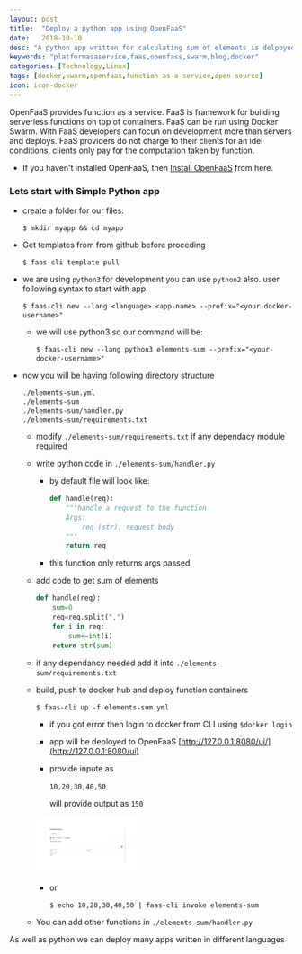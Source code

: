 ```yaml
---
layout: post
title:  "Deploy a python app using OpenFaaS"
date:   2018-10-10
desc: "A python app written for calculating sum of elements is delpoyed using OpenFaas"
keywords: "platformasaservice,faas,openfass,swarm,blog,docker"
categories: [Technology,Linux]
tags: [docker,swarm,openfaas,function-as-a-service,open source]
icon: icon-docker
---
```

OpenFaaS provides function as a service. FaaS is framework for building serverless functions on top of containers. FaaS can be run using Docker Swarm.
With FaaS developers can focun on development more than servers and deploys. FaaS providers do not charge to their clients for an idel conditions, clients only pay for the computation taken by function.

-   If you haven't installed OpenFaaS, then [Install OpenFaaS](https://github.com/openfaas/workshop/blob/master/lab1.md) from here.

### Lets start with Simple Python app
-   create a folder for our files:

        $ mkdir myapp && cd myapp

-   Get templates from from github before proceding

        $ faas-cli template pull
    
-   we are using ```python3``` for development you can use ```python2``` also. user following syntax to start with app.

        $ faas-cli new --lang <language> <app-name> --prefix="<your-docker-username>"

    -   we will use python3 so our command will be:

            $ faas-cli new --lang python3 elements-sum --prefix="<your-docker-username>"

-   now you will be having following directory structure

        ./elements-sum.yml
        ./elements-sum
        ./elements-sum/handler.py
        ./elements-sum/requirements.txt

    -   modify ```./elements-sum/requirements.txt``` if any dependacy module required
    -   write python code in ```./elements-sum/handler.py``` 
        
        -   by default file will look like:

            ```python
            def handle(req):
                """handle a request to the function
                Args:
                    req (str): request body
                """
                return req
            ```
        -   this function only returns args passed

    -   add code to get sum of elements
        
        ```python
        def handle(req):
            sum=0
            req=req.split(",")
            for i in req:
                sum+=int(i)
            return str(sum)
        ```      
    -   if any dependancy needed add it into ```./elements-sum/requirements.txt```

    -   build, push to docker hub and deploy function containers

            $ faas-cli up -f elements-sum.yml

        -   if you got error then login to docker from CLI using ```$docker login```
        -   app will be deployed to OpenFaaS [http://127.0.0.1:8080/ui/](http://127.0.0.1:8080/ui)
        -   provide inpute as 
            
            ```10,20,30,40,50```
        
            will provide output as ```150```
        <img src="/static/assets/img/blog/openfaas/openfaas_demo1.png" style="width: 40%">

        -   or 

                $ echo 10,20,30,40,50 | faas-cli invoke elements-sum

    -   You can add other functions in ```./elements-sum/handler.py```


As well as python we can deploy many apps written in different languages